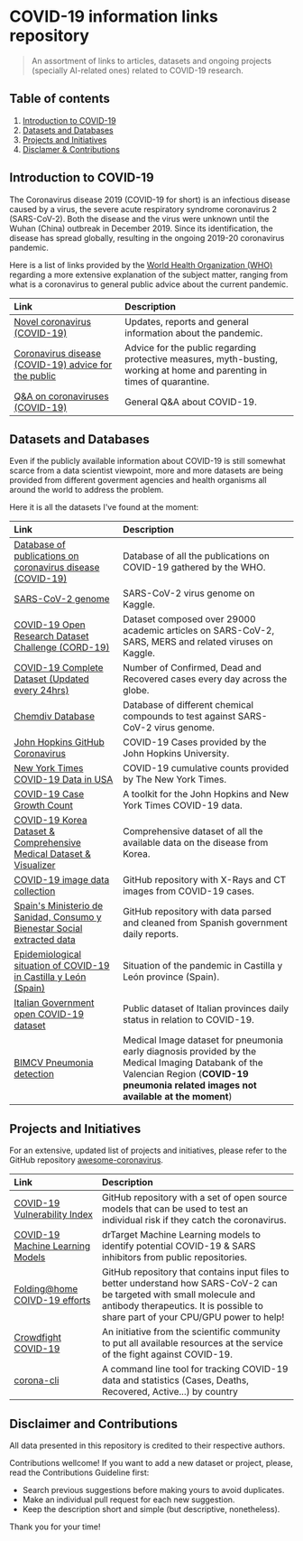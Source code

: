 # COVID-19 information links repository
> An assortment of links to articles, datasets and ongoing projects (specially AI-related ones) related to COVID-19 research.

## Table of contents
1. [Introduction to COVID-19](#introduction-to-covid19)
2. [Datasets and Databases](#datasets-and-databases)
3. [Projects and Initiatives](#projects-and-initiatives)
4. [Disclamer & Contributions](#contributions)


## Introduction to COVID-19 <a name="introduction-to-covid19"></a>

The Coronavirus disease 2019 (COVID-19 for short) is an infectious disease caused by a virus, the severe acute respiratory syndrome coronavirus 2 (SARS-CoV-2). Both the disease and the virus were unknown until the Wuhan (China) outbreak in December 2019. Since its identification, the disease has spread globally, resulting in the ongoing 2019-20 coronavirus pandemic.

Here is a list of links provided by the [World Health Organization (WHO)](https://www.who.int/) regarding a more extensive explanation of the subject matter, ranging from what is a coronavirus to general public advice about the current pandemic.

| Link  | Description  |
|:------|:-------------|
| [Novel coronavirus (COVID-19)](https://www.who.int/emergencies/diseases/novel-coronavirus-2019) |Updates, reports and general information about the pandemic.  |
| [Coronavirus disease (COVID-19) advice for the public](https://www.who.int/emergencies/diseases/novel-coronavirus-2019/advice-for-public) | Advice for the public regarding protective measures, myth-busting, working at home and parenting in times of quarantine.  |
| [Q&amp;A on coronaviruses (COVID-19)](https://www.who.int/news-room/q-a-detail/q-a-coronaviruses) | General Q&A about COVID-19. |


## Datasets and Databases <a name="datasets-and-databases"></a>
Even if the publicly available information about COVID-19 is still somewhat scarce from a data scientist viewpoint, more and more datasets are being provided from different goverment agencies and health organisms all around the world to address the problem.

Here it is all the datasets I've found at the moment:

| Link  | Description  |
|:------|:-------------|
|[Database of publications on coronavirus disease (COVID-19)](https://www.who.int/emergencies/diseases/novel-coronavirus-2019/global-research-on-novel-coronavirus-2019-ncov)|Database of all the publications on COVID-19 gathered by the WHO.|
|[SARS-CoV-2 genome](https://www.kaggle.com/paultimothymooney/coronavirus-genome-sequence)| SARS-CoV-2 virus genome on Kaggle.|
|[COVID-19 Open Research Dataset Challenge (CORD-19)](https://www.kaggle.com/allen-institute-for-ai/CORD-19-research-challenge)| Dataset composed over 29000 academic articles on SARS-CoV-2, SARS, MERS and related viruses on Kaggle.|
|[COVID-19 Complete Dataset (Updated every 24hrs)](https://www.kaggle.com/imdevskp/corona-virus-report) | Number of Confirmed, Dead and Recovered cases every day across the globe.|
|[Chemdiv Database](https://www.chemspider.com/DatasourceDetails.aspx?id=111) | Database of different chemical compounds to test against SARS-CoV-2 virus genome.|
|[John Hopkins GitHub Coronavirus](https://github.com/CSSEGISandData/COVID-19) | COVID-19 Cases provided by the John Hopkins University.|
|[New York Times COVID-19 Data in USA](https://github.com/CSSEGISandData/COVID-19) | COVID-19 cumulative counts provided by The New York Times.|
|[COVID-19 Case Growth Count](https://github.com/willhaslett/covid-19-growth) | A toolkit for the John Hopkins and New York Times COVID-19 data.|
|[COVID-19 Korea Dataset & Comprehensive Medical Dataset & Visualizer](https://github.com/ThisIsIsaac/COVID-19_Korea_Dataset) | Comprehensive dataset of all the available data on the disease from Korea.|
|[COVID-19 image data collection](https://github.com/ieee8023/covid-chestxray-dataset)|GitHub repository with X-Rays and CT images from COVID-19 cases.|
|[Spain's Ministerio de Sanidad, Consumo y Bienestar Social extracted data](https://github.com/datadista/datasets/tree/master/COVID%2019)| GitHub repository with data parsed and cleaned from Spanish government daily reports.|
|[Epidemiological situation of COVID-19 in Castilla y León (Spain)](https://analisis.datosabiertos.jcyl.es/pages/coronavirus/#situacin-actual)|Situation of the pandemic in Castilla y León province (Spain).|
|[Italian Government open COVID-19 dataset](https://github.com/pcm-dpc/COVID-19) | Public dataset of Italian provinces daily status in relation to COVID-19.|
|[BIMCV Pneumonia detection](https://github.com/BIMCV-CSUSP/BIMCV-COVID-19) | Medical Image dataset for pneumonia early diagnosis provided by the Medical Imaging Databank of the Valencian Region (**COVID-19 pneumonia related images not available at the moment**)|



## Projects and Initiatives <a name="projects-and-initiatives"></a>
For an extensive, updated list of projects and initiatives, please refer to the GitHub repository [awesome-coronavirus](https://github.com/soroushchehresa/awesome-coronavirus).

| Link  | Description  |
|:------|:-------------|
|[COVID-19 Vulnerability Index](https://github.com/closedloop-ai/cv19index) | GitHub repository with a set of open source models that can be used to test an individual risk if they catch the coronavirus.|
|[COVID-19 Machine Learning Models](https://doctortarget.com/proje/covid-19-data-sources/)|drTarget Machine Learning models to identify potential COVID-19 & SARS inhibitors from public repositories.|
|[Folding@home COIVD-19 efforts](https://github.com/FoldingAtHome/coronavirus)| GitHub repository that contains input files to better understand how SARS-CoV-2 can be targeted with small molecule and antibody therapeutics. It is possible to share part of your CPU/GPU power to help!|
|[Crowdfight COVID-19](https://crowdfightcovid19.org/)|An initiative from the scientific community to put all available resources at the service of the fight against COVID-19.|
|[corona-cli](https://github.com/ahmadawais/corona-cli)| A command line tool for tracking COVID-19 data and statistics (Cases, Deaths, Recovered, Active...) by country|



## Disclaimer and Contributions <a name="contributions"></a>

All data presented in this repository is credited to their respective authors.

Contributions wellcome! If you want to add a new dataset or project, please, read the Contributions Guideline first:
* Search previous suggestions before making yours to avoid duplicates.
* Make an individual pull request for each new suggestion.
* Keep the description short and simple (but descriptive, nonetheless).

Thank you for your time!
